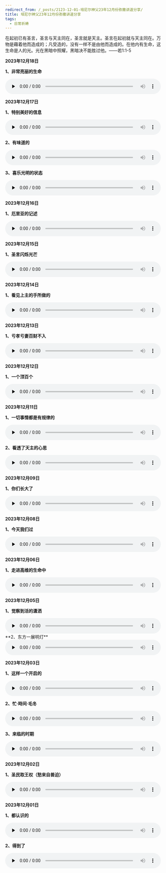 ```yaml
---
redirect_from: /_posts/2123-12-01-培尼尔神父23年12月份弥撒讲道分享/
title: 培尼尔神父23年12月份弥撒讲道分享
tags:
  - 日常祈祷
---
```


在起初已有圣言，圣言与天主同在，圣言就是天主。圣言在起初就与天主同在。万物是藉着他而造成的；凡受造的，没有一样不是由他而造成的。在他内有生命，这生命是人的光。光在黑暗中照耀，黑暗决不能胜过他。——若1:1-5

**2023年12月18日**

**1、非常亮丽的生命**

<audio id="audio" style="width: 100%;height:50px;" controls="controls" preload="none">
      <source id="mp3" src="/2023.12/audio/231218liangli.mp3">
</audio>

**2023年12月17日**

**1、特别美好的信息**

<audio id="audio" style="width: 100%;height:50px;" controls="controls" preload="none">
      <source id="mp3" src="/2023.12/audio/231217meihao.mp3">
</audio>

**2、有味道的**

<audio id="audio" style="width: 100%;height:50px;" controls="controls" preload="none">
      <source id="mp3" src="/2023.12/audio/231217weidao.mp3">
</audio>

**3、喜乐光明的状态**

<audio id="audio" style="width: 100%;height:50px;" controls="controls" preload="none">
      <source id="mp3" src="/2023.12/audio/231217xile.mp3">
</audio>

**2023年12月16日**

**1、厄里亚的记述**

<audio id="audio" style="width: 100%;height:50px;" controls="controls" preload="none">
      <source id="mp3" src="/2023.12/audio/231216eli.mp3">
</audio>

**2023年12月15日**

**1、圣言闪烁光芒**

<audio id="audio" style="width: 100%;height:50px;" controls="controls" preload="none">
      <source id="mp3" src="/2023.12/audio/231215guangmang.mp3">
</audio>

**2023年12月14日**

**1、看见上主的手所做的**

<audio id="audio" style="width: 100%;height:50px;" controls="controls" preload="none">
      <source id="mp3" src="/2023.12/audio/231214zuode.mp3">
</audio>

**2023年12月13日**

**1、亏孝亏妻百财不入**

<audio id="audio" style="width: 100%;height:50px;" controls="controls" preload="none">
      <source id="mp3" src="/2023.12/audio/231213baicai.mp3">
</audio>

**2023年12月12日**

**1、一个顶百个**

<audio id="audio" style="width: 100%;height:50px;" controls="controls" preload="none">
      <source id="mp3" src="/2023.12/audio/231212yige.mp3">
</audio>

**2023年12月11日**

**1、一切事情都是有规律的**

<audio id="audio" style="width: 100%;height:50px;" controls="controls" preload="none">
      <source id="mp3" src="/2023.12/audio/231211guilv.mp3">
</audio>

**2、看透了天主的心思**

<audio id="audio" style="width: 100%;height:50px;" controls="controls" preload="none">
      <source id="mp3" src="/2023.12/audio/231211xinsi.mp3">
</audio>

**2023年12月09日**

**1、你们长大了**

<audio id="audio" style="width: 100%;height:50px;" controls="controls" preload="none">
      <source id="mp3" src="/2023.12/audio/231209nimen.mp3">
</audio>

**2023年12月08日**

**1、今天我们过**

<audio id="audio" style="width: 100%;height:50px;" controls="controls" preload="none">
      <source id="mp3" src="/2023.12/audio/231208women.mp3">
</audio>

**2023年12月06日**

**1、走进高维的生命中**

<audio id="audio" style="width: 100%;height:50px;" controls="controls" preload="none">
      <source id="mp3" src="/2023.12/audio/231206shengming.mp3">
</audio>

**2023年12月05日**

**1、觉察到活的潇洒**

<audio id="audio" style="width: 100%;height:50px;" controls="controls" preload="none">
      <source id="mp3" src="/2023.12/audio/231205juecha.mp3">
</audio>
**2、东方一展明灯**

<audio id="audio" style="width: 100%;height:50px;" controls="controls" preload="none">
      <source id="mp3" src="/2023.12/audio/231205ming.mp3">
</audio>

**2023年12月03日**

**1、这样一个开启的**

<audio id="audio" style="width: 100%;height:50px;" controls="controls" preload="none">
      <source id="mp3" src="/2023.12/audio/231203kaiqi.mp3">
</audio>

**2、忙·時间·毛冬**

<audio id="audio" style="width: 100%;height:50px;" controls="controls" preload="none">
      <source id="mp3" src="/2023.12/audio/231203maodong.mp3">
</audio>

**3、来临的时期**

<audio id="audio" style="width: 100%;height:50px;" controls="controls" preload="none">
      <source id="mp3" src="/2023.12/audio/231203lailin.mp3">
</audio>

**2023年12月02日**

**1、圣民取王权（愁来自兽迫）**

<audio id="audio" style="width: 100%;height:50px;" controls="controls" preload="none">
      <source id="mp3" src="/2023.12/audio/231202wangquan.mp3">
</audio>

**2023年12月01日**

**1、都认识的**

<audio id="audio" style="width: 100%;height:50px;" controls="controls" preload="none">
      <source id="mp3" src="/2023.12/audio/231201dourenshi.mp3">
</audio>

**2、得到了**

<audio id="audio" style="width: 100%;height:50px;" controls="controls" preload="none">
      <source id="mp3" src="/2023.12/audio/231201dedao.mp3">
</audio>
